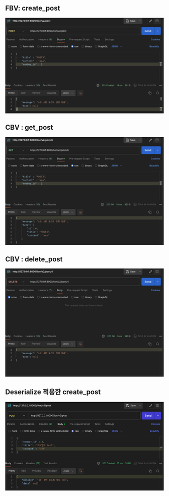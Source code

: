 ## FBV: create_post

![](./images/FBV.png)

## CBV : get_post

![](./images/CBV_get.png)

## CBV : delete_post

![](./images/CBV_delete.png)

## Deserialize 적용한 create_post

![](./images/deserialize.png)
